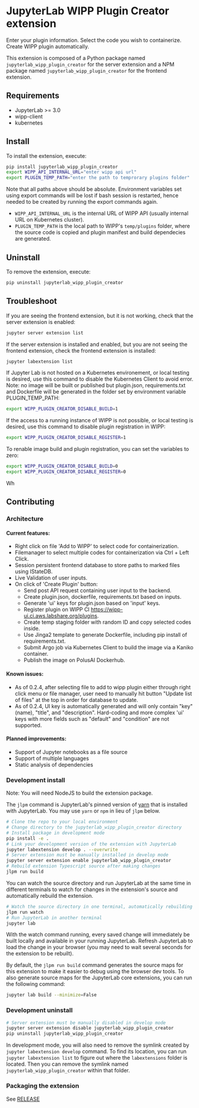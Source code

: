 # JupyterLab WIPP Plugin Creator extension

Enter your plugin information. Select the code you wish to containerize. Create WIPP plugin automatically.

This extension is composed of a Python package named `jupyterlab_wipp_plugin_creator`
for the server extension and a NPM package named `jupyterlab_wipp_plugin_creator`
for the frontend extension.


## Requirements

* JupyterLab >= 3.0
* wipp-client
* kubernetes

## Install

To install the extension, execute:

```bash
pip install jupyterlab_wipp_plugin_creator
export WIPP_API_INTERNAL_URL="enter wipp api url"
export PLUGIN_TEMP_PATH="enter the path to temprorary plugins folder"
```
Note that all paths above should be absolute. Environment variables set using export commands will be lost if bash session is restarted, hence needed to be created by running the export commands again.

- `WIPP_API_INTERNAL_URL` is the internal URL of WIPP API (usually internal URL on Kubernetes cluster).
- `PLUGIN_TEMP_PATH` is the local path to WIPP's `temp/plugins` folder, where the source code is copied and plugin manifest and build dependecies are generated.

## Uninstall

To remove the extension, execute:

```bash
pip uninstall jupyterlab_wipp_plugin_creator
```


## Troubleshoot

If you are seeing the frontend extension, but it is not working, check
that the server extension is enabled:

```bash
jupyter server extension list
```

If the server extension is installed and enabled, but you are not seeing
the frontend extension, check the frontend extension is installed:

```bash
jupyter labextension list
```

If Jupyter Lab is not hosted on a Kubernetes environement, or local testing is desired, use this command to disable the Kubernetes Client to avoid error. Note: no image will be built or published but plugin.json, requirements.txt and Dockerfile will be generated in the folder set by environment variable PLUGIN_TEMP_PATH:

```bash
export WIPP_PLUGIN_CREATOR_DISABLE_BUILD=1
```

If the access to a running instance of WIPP is not possible, or local testing is desired, use this command to disable plugin registration in WIPP:

```bash
export WIPP_PLUGIN_CREATOR_DISABLE_REGISTER=1
```

To renable image build and plugin registration, you can set the variables to zero:

```bash
export WIPP_PLUGIN_CREATOR_DISABLE_BUILD=0
export WIPP_PLUGIN_CREATOR_DISABLE_REGISTER=0
```

Wh


## Contributing

### Architecture

#### Current features:

- Right click on file 'Add to WIPP' to select code for containerization.
- Filemanager to select multiple codes for containerization via Ctrl + Left Click.
- Session persistent frontend database to store paths to marked files using IStateDB.
- Live Validation of user inputs.
- On click of 'Create Plugin' button:
    - Send post API request containing user input to the backend.
    - Create plugin.json, dockerfile, requirements.txt based on inputs.
    - Generate 'ui' keys for plugin.json based on 'input' keys.
    - Register plugin on WIPP CI https://wipp-ui.ci.aws.labshare.org/plugins.
    - Create temp staging folder with random ID and copy selected codes inside.
    - Use Jinga2 template to generate Dockerfile, including pip install of requirements.txt.
    - Submit Argo job via Kubernetes Client to build the image via a Kaniko container.
    - Publish the image on PolusAI Dockerhub.

#### Known issues:

 - As of 0.2.4, after selecting file to add to wipp plugin either through right click menu or file manager, user need to manually hit button "Update list of files" at the top in order for database to update. 
 - As of 0.2.4, UI key is automatically generated and will only contain "key" (name), "title", and "description". Hard-coding and more complex 'ui' keys with more fields such as "default" and "condition" are not supported. 

#### Planned improvements:

- Support of Jupyter notebooks as a file source
- Support of multiple languages
- Static analysis of dependencies

### Development install

Note: You will need NodeJS to build the extension package.

The `jlpm` command is JupyterLab's pinned version of
[yarn](https://yarnpkg.com/) that is installed with JupyterLab. You may use
`yarn` or `npm` in lieu of `jlpm` below.

```bash
# Clone the repo to your local environment
# Change directory to the jupyterlab_wipp_plugin_creator directory
# Install package in development mode
pip install -e .
# Link your development version of the extension with JupyterLab
jupyter labextension develop . --overwrite
# Server extension must be manually installed in develop mode
jupyter server extension enable jupyterlab_wipp_plugin_creator
# Rebuild extension Typescript source after making changes
jlpm run build
```

You can watch the source directory and run JupyterLab at the same time in different terminals to watch for changes in the extension's source and automatically rebuild the extension.

```bash
# Watch the source directory in one terminal, automatically rebuilding when needed
jlpm run watch
# Run JupyterLab in another terminal
jupyter lab
```

With the watch command running, every saved change will immediately be built locally and available in your running JupyterLab. Refresh JupyterLab to load the change in your browser (you may need to wait several seconds for the extension to be rebuilt).

By default, the `jlpm run build` command generates the source maps for this extension to make it easier to debug using the browser dev tools. To also generate source maps for the JupyterLab core extensions, you can run the following command:

```bash
jupyter lab build --minimize=False
```

### Development uninstall

```bash
# Server extension must be manually disabled in develop mode
jupyter server extension disable jupyterlab_wipp_plugin_creator
pip uninstall jupyterlab_wipp_plugin_creator
```

In development mode, you will also need to remove the symlink created by `jupyter labextension develop`
command. To find its location, you can run `jupyter labextension list` to figure out where the `labextensions`
folder is located. Then you can remove the symlink named `jupyterlab_wipp_plugin_creator` within that folder.

### Packaging the extension

See [RELEASE](RELEASE.md)

